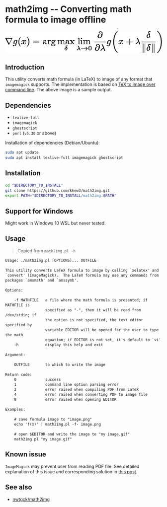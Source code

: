 # math2img -- Converting math formula to image offline

![sample-output](sample/out.jpg)

## Introduction

This utility converts math formula (in LaTeX) to image of any format that `imagemagick` supports. The implementation is based on [TeX to image over command line](https://tex.stackexchange.com/questions/34054/tex-to-image-over-command-line/34058#34058). The above image is a sample output.

## Dependencies

- `texlive-full`
- `imagemagick`
- `ghostscript`
- `perl` (`v5.30` or above)

Installation of dependencies (Debian/Ubuntu):

```bash
sudo apt update
sudo apt install texlive-full imagemagick ghostscript
```

## Installation

```bash
cd "$DIRECTORY_TO_INSTALL"
git clone https://github.com/kkew3/math2img.git
export PATH="$DIRECTORY_TO_INSTALL/math2img:$PATH"
```

## Support for Windows

Might work in Windows 10 WSL but never tested.

## Usage

> Copied from `math2img.pl -h`

```
Usage: ./math2img.pl [OPTIONS]... OUTFILE

This utility converts LaTeX formula to image by calling `xelatex' and
`convert' (ImageMagick).  The LaTeX formula may use any commands from
packages `amsmath' and `amssymb'.

Options:

    -f MATHFILE   a file where the math formula is presented; if MATHFILE is
                  specified as "-", then it will be read from /dev/stdin; if
                  the option is not specified, the text editor specified by
                  variable EDITOR will be opened for the user to type the math
                  equation; if EDITOR is not set, it's default to `vi'
    -h            display this help and exit

Argument:

    OUTFILE       to which to write the image

Return code:
    0             success
    1             command line option parsing error
    2             error raised when compiling PDF from LaTeX
    4             error raised when converting PDF to image file
    8             error raised when opening EDITOR

Examples:

    # save formula image to "image.png"
    echo 'f(x)' | math2img.pl -f- image.png

    # open $EDITOR and write the image to "my image.gif"
    math2img.pl "my image.gif"
```


## Known issue

`ImageMagick` may prevent user from reading PDF file.
See detailed explanation of this issue and corresponding solution in [this post](https://stackoverflow.com/a/52661288).


## See also

- [nwtgck/math2img](https://github.com/nwtgck/math2img.git)
